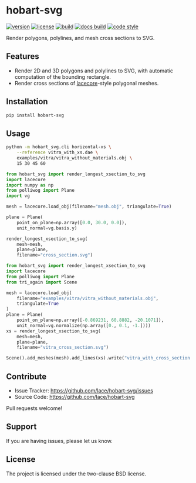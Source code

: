 # hobart-svg

[![version](https://img.shields.io/pypi/v/hobart-svg?style=flat-square)][pypi]
[![license](https://img.shields.io/pypi/l/hobart-svg?style=flat-square)][pypi]
[![build](https://img.shields.io/circleci/project/github/lace/hobart-svg/master?style=flat-square)][build]
[![docs build](https://img.shields.io/readthedocs/hobart-svg?style=flat-square)][docs build]
[![code style](https://img.shields.io/badge/code%20style-black-black?style=flat-square)][black]

Render polygons, polylines, and mesh cross sections to SVG.

[pypi]: https://pypi.org/project/hobart-svg/
[black]: https://black.readthedocs.io/en/stable/
[build]: https://circleci.com/gh/lace/hobart-svg/tree/master
[docs build]: https://hobart-svg.readthedocs.io/en/latest/


Features
--------

- Render 2D and 3D polygons and polylines to SVG, with automatic computation
  of the bounding rectangle.
- Render cross sections of [lacecore][]-style polygonal meshes.
<!--
- Complete documentation: https://hobart-svg.readthedocs.io/en/stable/
-->

[lacecore]: https://github.com/lace/lacecore


Installation
------------

```sh
pip install hobart-svg
```

Usage
-----

```sh
python -m hobart_svg.cli horizontal-xs \
    --reference vitra_with_xs.dae \
    examples/vitra/vitra_without_materials.obj \
    15 30 45 60
```

```py
from hobart_svg import render_longest_xsection_to_svg
import lacecore
import numpy as np
from polliwog import Plane
import vg

mesh = lacecore.load_obj(filename="mesh.obj", triangulate=True)

plane = Plane(
    point_on_plane=np.array([0.0, 30.0, 0.0]),
    unit_normal=vg.basis.y)

render_longest_xsection_to_svg(
    mesh=mesh,
    plane=plane,
    filename="cross_section.svg")
```

```py
from hobart_svg import render_longest_xsection_to_svg
import lacecore
from polliwog import Plane
from tri_again import Scene

mesh = lacecore.load_obj(
    filename="examples/vitra/vitra_without_materials.obj",
    triangulate=True
)
plane = Plane(
    point_on_plane=np.array([-0.869231, 60.8882, -20.1071]),
    unit_normal=vg.normalize(np.array([0., 0.1, -1.])))
xs = render_longest_xsection_to_svg(
    mesh=mesh,
    plane=plane,
    filename="vitra_cross_section.svg")

Scene().add_meshes(mesh).add_lines(xs).write("vitra_with_cross_section.dae")
```


Contribute
----------

- Issue Tracker: https://github.com/lace/hobart-svg/issues
- Source Code: https://github.com/lace/hobart-svg

Pull requests welcome!


Support
-------

If you are having issues, please let us know.


License
-------

The project is licensed under the two-clause BSD license.
